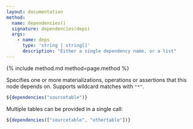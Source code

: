 ```yaml
---
layout: documentation
method:
  name: dependencies()
  signature: dependencies(deps)
  args:
    - name: deps
      type: 'string | string[]'
      description: "Either a single dependency name, or a list"
---
```


{% include method.md method=page.method %}

Specifies one or more materializations, operations or assertions that this node depends on.
Supports wildcard matches with `"*"`.

```js
${dependencies("sourcetable")}
```

Multiple tables can be provided in a single call:

```js
${dependencies(["sourcetable", "othertable"])}
```
